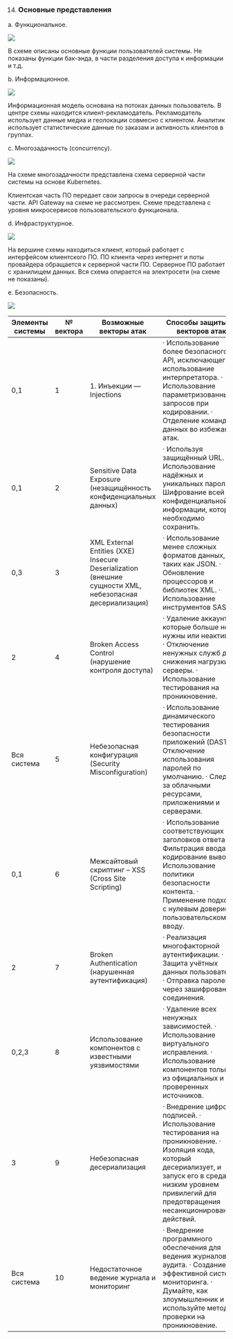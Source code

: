 14. ###  Основные представления 

a.  Функциональное. 

![](Img/функциональность.png)

В схеме описаны основные функции пользователей системы. Не показаны функции бак-энда, в части разделения доступа к информации и т.д.



b.  Информационное.

![](Img/Информационная.png)



Информационная модель основана на потоках данных пользователь. В центре схемы находится клиент-рекламодатель. Рекламодатель использует данные медиа и геолокации совмесно с клиентом. Аналитик использует статистические данные по заказам и активность клиентов в группах.



c.  Многозадачность (concurrency).



![](Img/Многозадачность.png)



На схеме многозадачности представлена схема серверной части системы на основе Kubernetes.

Клиентская часть ПО передает свои запросы в очереди серверной части. API Gateway на схеме не рассмотрен. Схеме представлена с уровня микросервисов пользовательского функционала.



 d.  Инфраструктурное.

![](Img/Инфраструктура.png)



На вершине схемы находиться клиент, который работает с интерфейсом клиентского ПО. ПО клиента через интернет и поты провайдера обращается к серверной части ПО. Серверное ПО работает с хранилищем данных. Вся схема опирается на электросети (на схеме не показаны).



e.  Безопасность. 

![](Img/безопасность.png)



| **Элементы системы** | **№ вектора** | **Возможные векторы атак**                                   | **Способы защиты от векторов атак**                          |
| -------------------- | ------------- | ------------------------------------------------------------ | ------------------------------------------------------------ |
| 0,1                  | 1             | 1.  Инъекции — Injections                                    | · Использование более безопасного API, исключающего использование  интерпретатора.  · Использование параметризованных запросов при кодировании.  · Отделение команд от данных во избежание атак. |
| 0,1                  | 2             | Sensitive  Data Exposure (незащищённость конфиденциальных данных) | ·      Используя защищённый URL.  ·      Использование надёжных и уникальных  паролей.  ·      Шифрование всей конфиденциальной  информации, которую необходимо сохранить. |
| 0,3                  | 3             | XML  External Entities (XXE) Insecure Deserialization (внешние сущности XML,  небезопасная десериализация) | ·     Использование менее сложных  форматов данных, таких как JSON.  ·     Обновление процессоров  и библиотек XML.  ·     Использование инструментов SAST. |
| 2                    | 4             | Broken  Access Control (нарушение контроля доступа)          | ·      Удаление аккаунтов, которые больше  не нужны или неактивны.  ·      Отключение ненужных служб для  снижения нагрузки на серверы.  ·      Использование тестирования на  проникновение. |
| Вся система          | 5             | Небезопасная  конфигурация (Security Misconfiguration)       | ·      Использование динамического  тестирования безопасности приложений (DAST).  ·      Отключение использования паролей  по умолчанию.  ·      Следите за облачными  ресурсами, приложениями и серверами. |
| 0,1                  | 6             | Межсайтовый скриптинг – XSS  (Cross Site Scripting)          | ·      Использование соответствующих  заголовков ответа.  ·      Фильтрация ввода  и кодирование вывода.  ·      Использование политики  безопасности контента.  ·      Применение подхода с нулевым  доверием к пользовательскому вводу. |
| 2                    | 7             | Broken  Authentication (нарушенная аутентификация)           | ·       Реализация многофакторной  аутентификации.  ·       Защита учётных данных  пользователя.  ·       Отправка паролей через  зашифрованные соединения. |
| 0,2,3                | 8             | Использование компонентов с известными  уязвимостями         | ·      Удаление всех ненужных  зависимостей.  ·      Использование виртуального  исправления.  ·      Использование компонентов только  из официальных и проверенных источников. |
| 3                    | 9             | Небезопасная  десериализация                                 | ·      Внедрение цифровых подписей.  ·      Использование тестирования  на проникновение.  ·      Изоляция кода, который  десериализует, и запуск его в средах с низким уровнем  привилегий для предотвращения несанкционированных действий. |
| Вся система          | 10            | Недостаточное  ведение журнала и мониторинг                  | ·      Внедрение программного обеспечения  для ведения журналов и аудита.  ·      Создание эффективной системы  мониторинга.  ·      Думайте, как злоумышленник  и используйте метод проверки на проникновение. |
